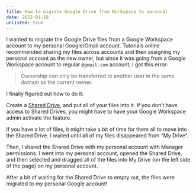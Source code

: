 ```yaml
---
title: How to migrate Google Drive from Workspace to personal
date: 2022-01-18
unlisted: true
---
```


I wanted to migrate the Google Drive files from a Google Workspace account to my personal Google/Gmail account. Tutorials online recommended sharing my files across accounts and then assigning my personal account as the new owner, but since it was going from a Google Workspace account to regular `@gmail.com` account, I got this error:

> Ownership can only be transferred to another user in the same domain as the current owner.

I finally figured out how to do it:

Create a [Shared Drive](https://support.google.com/a/answer/7212025?hl=en), and put all of your files into it. If you don’t have access to Shared Drives, you might have to have your Google Workspace admin activate the feature.

If you have a lot of files, it might take a bit of time for them all to move into the Shared Drive. I waited until all of my files disappeared from “My Drive”.

Then, I shared the Shared Drive with my personal account with Manager permissions. I went into my personal account, opened the Shared Drive, and then selected and dragged all of the files into My Drive (on the left side of the page) on my personal account.

After a bit of waiting for the Shared Drive to empty out, the files were migrated to my personal Google account!
